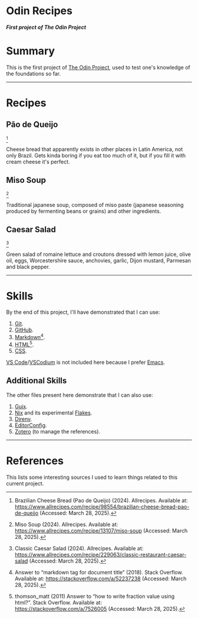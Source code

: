 Odin Recipes
============

***First project of The Odin Project***

# Summary

This is the first project of [The Odin Project](https://www.theodinproject.com), used to test one's knowledge of the foundations so far.

---

# Recipes

## Pão de Queijo
[^2]

Cheese bread that apparently exists in other places in Latin America, not only Brazil. Gets kinda boring if you eat too much of it, but if you fill it with cream cheese it's perfect.

## Miso Soup
[^4]

Traditional japanese soup, composed of miso paste (japanese seasoning produced by fermenting beans or grains) and other ingredients.

## Caesar Salad
[^5]

Green salad of romaine lettuce and croutons dressed with lemon juice, olive oil, eggs, Worcestershire sauce, anchovies, garlic, Dijon mustard, Parmesan and black pepper.

---

# Skills

By the end of this project, I'll have demonstrated that I can use:

1. [Git](https://git-scm.com).
2. [GitHub](https://github.com).
3. [Markdown](https://daringfireball.net/projects/markdown)[^1].
4. [HTML](https://html.spec.whatwg.org)[^3].
5. [CSS](https://www.w3.org/TR/css/#css).

[VS Code](https://code.visualstudio.com)/[VSCodium](https://vscodium.com) is not included here because I prefer [Emacs](https://www.gnu.org/s/emacs).

## Additional Skills

The other files present here demonstrate that I can also use:

1. [Guix](https://guix.gnu.org).
2. [Nix](https://nixos.org) and its experimental [Flakes](https://nixos.wiki/wiki/Flakes).
3. [Direnv](https://direnv.net).
4. [EditorConfig](https://editorconfig.org).
5. [Zotero](https://www.zotero.org) (to manage the references).

---

# References

This lists some interesting sources I used to learn things related to this current project.

[^1]: Answer to “markdown tag for document title” (2018). Stack Overflow. Available at: https://stackoverflow.com/a/52237238 (Accessed: March 28, 2025).
[^2]: Brazilian Cheese Bread (Pao de Queijo) (2024). Allrecipes. Available at: https://www.allrecipes.com/recipe/98554/brazilian-cheese-bread-pao-de-queijo (Accessed: March 28, 2025).
[^3]: thomson_matt (2011) Answer to “how to write fraction value using html?”. Stack Overflow. Available at: https://stackoverflow.com/a/7526005 (Accessed: March 28, 2025).
[^4]: Miso Soup (2024). Allrecipes. Available at: https://www.allrecipes.com/recipe/13107/miso-soup (Accessed: March 28, 2025).
[^5]: Classic Caesar Salad (2024). Allrecipes. Available at: https://www.allrecipes.com/recipe/229063/classic-restaurant-caesar-salad (Accessed: March 28, 2025).

